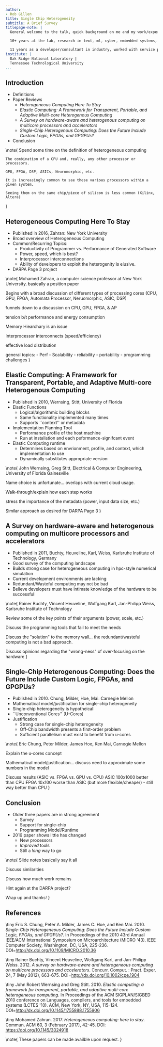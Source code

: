 ```yaml
---
author:
- Rob Gillen
title: Single Chip Heterogeneity
subtitle: A Brief Survey
titlepage-note: |
  General welcome to the talk, quick background on me and my work/experience.

  10+ years at the lab, research in text, ml, cyber, embedded systems, signal processing

  11 years as a developer/consultant in industry, worked with service providers world-wide.
institute: |
  Oak Ridge National Laboratory |
  Tennessee Technological University
...
```


## Introduction

- Definitions
- Paper Reviews
    - *Heterogeneous Computing Here To Stay*
    - *Elastic Computing: A Framework for Transparent, Portable, and Adaptive Multi-core Heterogenous Computing*
    - *A Survey on hardware-aware and heterogenous computing on multicore processors and accelerators*
    - *Single-Chip Heterogenous Computing: Does the Future Include Custom Logic, FPGAs, and GPGPUs?*
- Conclusion

\note{
    Spend some time on the definition of heterogeneous computing

    The combination of a CPU and, really, any other processor or processors.

    GPU, FPGA, DSP, ASICs, Neuromorphic, etc.

    It is increasingly common to see these various processors within a given system.

    Seeing them on the same chip/piece of silicon is less common (Xilinx, Altera)

}

## Heterogeneous Computing Here To Stay
- Published in 2016, Zahran: New York University
- Broad overview of Heterogeneous Computing
- Common/Recurring Topics:
    - Productivity of Programmer vs. Performance of Generated Software
    - Power, speed, which is best?
    - Interprocessor interconnections
    - Ability of developers to exploit the heterogenity is elusive.
- DARPA Page 3 project

\note{
Mohamed Zahran, a computer science professor at New York University.
basically a position paper

Begins with a broad discussion of different types of processing cores (CPU, GPU, FPGA, Automata Processor, Neruomorphic, ASIC, DSP)

funnels down to a discussion on CPU, GPU, FPGA, \& AP

tension b/t performance and energy consumption

Memory Hiearchary is an issue

Interprocessor interconnects (speed/efficiency)

effective load distribution

general topics:
    - Perf
    - Scalability
    - reliability
    - portability
    - programming challenges
}

## Elastic Computing: A Framework for Transparent, Portable, and Adaptive Multi-core Heterogenous Computing
- Published in 2010, Wernsing, Stitt, University of Florida
- Elastic Functions
    - Logical/algorithmic building blocks
    - Same functionality implemented many times
    - Supports ``context'' or metadata
- Implementation Planning Tool
    - Performance profile of the host machine
    - Run at installation and each peformance-signifcant event
- Elastic Computing runtime
    - Determines based on envrionment, profile, and context, which implementation to use
    - Dynamically substitutes appropriate version

\note{
John Wernsing, Greg Stitt, Electrical \& Computer Engineering, University of Florida Gainesville

Name choice is unfortunate... overlaps with current cloud usage.

Walk-through/explain how each step works

stress  the importance of the metadata (power, input data size, etc.)

Similar approach as desired for DARPA Page 3
}

## A Survey on hardware-aware and heterogenous computing on multicore processors and accelerators
- Published in 2011, Buchty, Heuveline, Karl, Weiss, Karlsruhe Institute of Technology, Germany
- Good survey of the computing landscape
- Builds strong case for heterogeneous computing in hpc-style numerical simulation
- Current development environments are lacking
- Redundant/Wasteful computing may not be bad
- Believe developers must have intimate knowledge of the hardware to be successful


\note{
Rainer Buchty, Vincent Heuveline, Wolfgang Karl, Jan-Philipp Weiss, Karlsruhe Institute of Technology

Review some of the key points of their arguments (power, scale, etc.)

Discuss the programming tools that fail to meet the needs

Discuss the "solution" to the memory wall... the redundant/wasteful computing is not a bad approach.

Discuss opinions regarding the "wrong-ness" of over-focusing on the hardware
}


## Single-Chip Heterogenous Computing: Does the Future Include Custom Logic, FPGAs, and GPGPUs?
- Published in 2010. Chung, Milder, Hoe, Mai: Carnegie Mellon
- Mathematical model/justification for single-chip heterogeneity
- Single-chip heterogeneity is hypotheical
- ``Unconventional Cores'' (U-Cores)
- Justification
    - Strong case for single-chip heterogeneity
    - Off-Chip bandwidth presents a first-order problem
    - Sufficient parallelism must exist to benefit from u-cores


\note{
Eric Chung, Peter Milder, James Hoe, Ken Mai, Carnegie Mellon

Explain the u-cores concept

Mathematical model/justification... discuss need to approximate some numbers in the model

Discuss results (ASIC vs. FPGA vs. GPU vs. CPU)
ASIC 100x1000 better than CPU
FPGA 10x100 worse than ASIC (but more flexible/cheaper) - still way better than CPU
}

## Conclusion

- Older three papers are in strong agreement
    - Survey
    - Support for single-chip
    - Programming Model/Runtime
- 2016 paper shows little has changed
    - New processors
    - *Improved* tools
    - Still a *long* way to go

\note{
Slide notes basically say it all

Discuss similarities

Discuss how much work remains

Hint again at the DARPA project?

Wrap up and thanks!
}

## References

\tiny Eric S. Chung, Peter A. Milder, James C. Hoe, and Ken Mai. 2010. *Single-Chip Heterogeneous Computing: Does the Future Include Custom Logic, FPGAs, and GPGPUs?*. In Proceedings of the 2010 43rd Annual IEEE/ACM International Symposium on Microarchitecture (MICRO '43). IEEE Computer Society, Washington, DC, USA, 225-236. DOI=http://dx.doi.org/10.1109/MICRO.2010.36


\tiny Rainer Buchty, Vincent Heuveline, Wolfgang Karl, and Jan-Philipp Weiss. 2012. *A survey on hardware-aware and heterogeneous computing on multicore processors and accelerators*. Concurr. Comput. : Pract. Exper. 24, 7 (May 2012), 663-675. DOI=http://dx.doi.org/10.1002/cpe.1904


\tiny John Robert Wernsing and Greg Stitt. 2010. *Elastic computing: a framework for transparent, portable, and adaptive multi-core heterogeneous computing*. In Proceedings of the ACM SIGPLAN/SIGBED 2010 conference on Languages, compilers, and tools for embedded systems (LCTES '10). ACM, New York, NY, USA, 115-124. DOI=http://dx.doi.org/10.1145/1755888.1755906


\tiny Mohamed Zahran. 2017. *Heterogeneous computing: here to stay*. Commun. ACM 60, 3 (February 2017), 42-45. DOI: https://doi.org/10.1145/3024918

\note{
    These papers can be made availble upon request.
}
